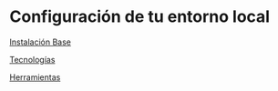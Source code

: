 # Configuración de tu entorno local

[Instalación Base](configuracion_de_tu_entorno_local/instalacion_base.md)

[Tecnologías](configuracion_de_tu_entorno_local/tecnologias.md)

[Herramientas](configuracion_de_tu_entorno_local/herramientas.md)
